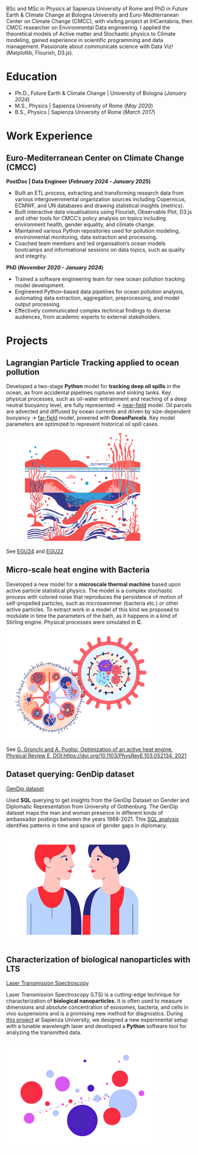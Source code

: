 
BSc and MSc in Physics at Sapienza University of Rome and PhD in Future Earth & Climate Change at Bologna University and Euro-Mediterranean Center on Climate Change (CMCC), with visiting project at IHCantabria, then CMCC researcher on Environmental Data engineering.
I applied the theoretical models of Active matter and Stochastic physics to Climate modeling, gained experience in scientific programming and data management. Passionate about communicate science with Data Viz!(Matplotlib, Flourish, D3.js).



# Education
- Ph.D., Future Earth & Climate Change | University of Bologna (_January 2024_)
- M.S., Physics | Sapienza University of Rome (_May 2020_)
- B.S., Physics | Sapienza University of Rome (_March 2017_)

  

# Work Experience 
## Euro-Mediterranean Center on Climate Change (CMCC)
**PostDoc | Data Engineer  (_February 2024 - January 2025_)**
- Built an ETL process, extracting and transforming research data from various intergovernmental organization sources including Copernicus, ECMWF, and UN databases and drawing statistical insights (metrics). 
- Built interactive data visualisations using Flourish, Observable Plot, D3.js and other tools for CMCC’s policy analysis on topics including environment health, gender equality, and climate change. 
- Maintained various Python repositories used for pollution modeling, environmental monitoring, data extraction and processing.
- Coached team members and led organisation’s ocean models bootcamps and informational sessions on data topics, such as quality and integrity.


**PhD (_November 2020 - January 2024_)**
- Trained a software engineering team for new ocean pollution tracking model development.
- Engineered Python-based data pipelines for ocean pollution analysis, automating data extraction, aggregation, preprocessing, and model output processing. 
- Effectively communicated complex technical findings to diverse audiences, from academic experts to external stakeholders.


  

# Projects
## Lagrangian Particle Tracking applied to ocean pollution

Developed a two-stage **Python** model for **tracking deep oil spills** in the ocean, as from accidental pipelines ruptures and sinking tanks. Key physical processes, such as oil-water entrainment and reaching of a deep neutral buoyancy level, are fully represented -> [near-field](https://github.com/GiuliaGronchi/NearParcels) model. Oil parcels are advected and diffused by ocean currents and driven by size-dependent buoyancy -> [far-field](https://github.com/GiuliaGronchi/FarParcels) model, powered with **OceanParcels**. Key model parameters are optimized to represent historical oil spill cases.

![Images](/assets/img/deep.png)

See [EGU24](https://meetingorganizer.copernicus.org/EGU24/EGU24-9808.html) and [EGU22](https://meetingorganizer.copernicus.org/EGU22/EGU22-7607.html)



## Micro-scale heat engine with Bacteria 

Developed a new model for a **microscale thermal machine** based upon active particle statistical physics. The model is a complex stochastic process with colored noise that reproduces the persistence of motion of self-propelled particles, such as microswimmer (bacteria etc.) or other active particles. To extract work in a model of this kind we proposed to modulate in time the parameters of the bath, as it happens in a kind of Stirling engine. Physical processes were simulated in **C**. 

![Images](/assets/img/thermal_engine.png)

See [G. Gronchi and A. Puglisi, Optimization of an active heat engine, Physical Review E, DOI:https://doi.org/10.1103/PhysRevE.103.052134, 2021](https://journals.aps.org/pre/abstract/10.1103/PhysRevE.103.052134)


## Dataset querying: GenDip dataset 
[GenDip dataset](https://www.gu.se/en/gendip/the-gendip-dataset-on-gender-and-diplomatic-representation)

Used **SQL** querying to get insights from the GenDip Dataset on Gender and Diplomatic Representation from University of Gothenburg.
The GenDip dataset maps the man and woman presence in different kinds of ambassador postings between the years 1968-2021. This [SQL analysis](https://github.com/GiuliaGronchi/SQL-GenDip) identifies
patterns in time and space of gender gaps in diplomacy.

![Images](/assets/img/gender_gap.png)

## Characterization of biological nanoparticles with LTS
[Laser Transmission Spectroscopy](https://ieeexplore.ieee.org/document/9359477)

Laser Transmission Spectroscopy (LTS) is a cutting-edge technique for characterization of **biological nanoparticles**. It is often used to measure dimensions and absolute concentration of exosomes, bacteria, and cells in vivo suspensions and is a promising new method for diagnostics. During [this project](https://github.com/GiuliaGronchi/LTS) at Sapienza University, we designed a new experimental setup with a tunable wavelength laser and developed a **Python** software tool for analyzing the transmitted data.

![Images](/assets/img/laser.png)


